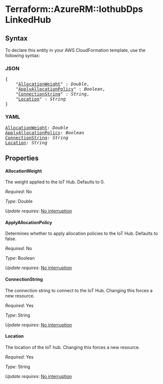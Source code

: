 # Terraform::AzureRM::IothubDps LinkedHub

## Syntax

To declare this entity in your AWS CloudFormation template, use the following syntax:

### JSON

<pre>
{
    "<a href="#allocationweight" title="AllocationWeight">AllocationWeight</a>" : <i>Double</i>,
    "<a href="#applyallocationpolicy" title="ApplyAllocationPolicy">ApplyAllocationPolicy</a>" : <i>Boolean</i>,
    "<a href="#connectionstring" title="ConnectionString">ConnectionString</a>" : <i>String</i>,
    "<a href="#location" title="Location">Location</a>" : <i>String</i>
}
</pre>

### YAML

<pre>
<a href="#allocationweight" title="AllocationWeight">AllocationWeight</a>: <i>Double</i>
<a href="#applyallocationpolicy" title="ApplyAllocationPolicy">ApplyAllocationPolicy</a>: <i>Boolean</i>
<a href="#connectionstring" title="ConnectionString">ConnectionString</a>: <i>String</i>
<a href="#location" title="Location">Location</a>: <i>String</i>
</pre>

## Properties

#### AllocationWeight

The weight applied to the IoT Hub. Defaults to 0.

_Required_: No

_Type_: Double

_Update requires_: [No interruption](https://docs.aws.amazon.com/AWSCloudFormation/latest/UserGuide/using-cfn-updating-stacks-update-behaviors.html#update-no-interrupt)

#### ApplyAllocationPolicy

Determines whether to apply allocation policies to the IoT Hub. Defaults to false.

_Required_: No

_Type_: Boolean

_Update requires_: [No interruption](https://docs.aws.amazon.com/AWSCloudFormation/latest/UserGuide/using-cfn-updating-stacks-update-behaviors.html#update-no-interrupt)

#### ConnectionString

The connection string to connect to the IoT Hub. Changing this forces a new resource.

_Required_: Yes

_Type_: String

_Update requires_: [No interruption](https://docs.aws.amazon.com/AWSCloudFormation/latest/UserGuide/using-cfn-updating-stacks-update-behaviors.html#update-no-interrupt)

#### Location

The location of the IoT hub. Changing this forces a new resource.

_Required_: Yes

_Type_: String

_Update requires_: [No interruption](https://docs.aws.amazon.com/AWSCloudFormation/latest/UserGuide/using-cfn-updating-stacks-update-behaviors.html#update-no-interrupt)

